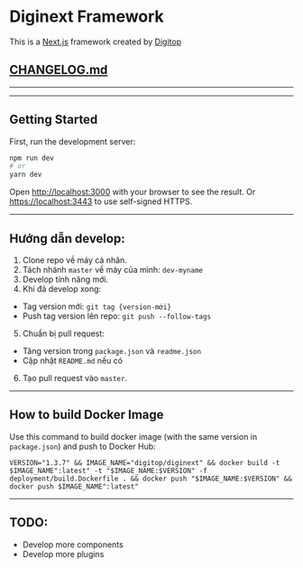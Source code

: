 # Diginext Framework
This is a [Next.js](https://nextjs.org/) framework created by [Digitop](https://www.digitop.vn)

## [CHANGELOG.md](CHANGELOG.md)

---


---

## Getting Started

First, run the development server:

```bash
npm run dev
# or
yarn dev
```

Open [http://localhost:3000](http://localhost:3000) with your browser to see the result.
Or [https://localhost:3443](https://localhost:3443) to use self-signed HTTPS.

---

## Hướng dẫn develop:

1. Clone repo về máy cá nhân.
2. Tách nhánh `master` về máy của mình: `dev-myname`
3. Develop tính năng mới.
4. Khi đã develop xong: 
- Tag version mới: `git tag {version-mới}`
- Push tag version lên repo: `git push --follow-tags`
5. Chuẩn bị pull request: 
- Tăng version trong `package.json` và `readme.json`
- Cập nhật `README.md` nếu có
6. Tạo pull request vào `master`.

---

## How to build Docker Image

Use this command to build docker image (with the same version in `package.json`) and push to Docker Hub:

```
VERSION="1.3.7" && IMAGE_NAME="digitop/diginext" && docker build -t $IMAGE_NAME":latest" -t "$IMAGE_NAME:$VERSION" -f deployment/build.Dockerfile . && docker push "$IMAGE_NAME:$VERSION" && docker push $IMAGE_NAME":latest"
```


---

## TODO:

- Develop more components
- Develop more plugins